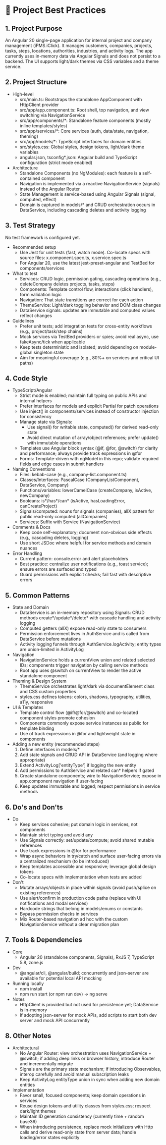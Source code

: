 # 📘 Project Best Practices

## 1. Project Purpose
An Angular 20 single-page application for internal project and company management (iPMS.iClick). It manages customers, companies, projects, tasks, steps, locations, authorities, industries, and activity logs. The app currently uses in-memory data via Angular Signals and does not persist to a backend. The UI supports light/dark themes via CSS variables and a theme service.

## 2. Project Structure
- High-level
  - src/main.ts: Bootstraps the standalone AppComponent with HttpClient provider
  - src/app/app.component.ts: Root shell, top navigation, and view switching via NavigationService
  - src/app/components/*: Standalone feature components (mostly inline templates/styles)
  - src/app/services/*: Core services (auth, data/state, navigation, theming)
  - src/app/models/*: TypeScript interfaces for domain entities
  - src/styles.css: Global styles, design tokens, light/dark theme variables
  - angular.json, tsconfig*.json: Angular build and TypeScript configuration (strict mode enabled)
- Architecture
  - Standalone Components (no NgModules): each feature is a self-contained component
  - Navigation is implemented via a reactive NavigationService (signals) instead of the Angular Router
  - State Management is service-based using Angular Signals (signal, computed, effect)
  - Domain is captured in models/* and CRUD orchestration occurs in DataService, including cascading deletes and activity logging

## 3. Test Strategy
No test framework is configured yet.
- Recommended setup
  - Use Jest for unit tests (fast, watch mode). Co-locate specs with source files: x.component.spec.ts, x.service.spec.ts
  - For Angular 20, use the latest jest-preset-angular and TestBed for components/services
- What to test
  - Services: CRUD logic, permission gating, cascading operations (e.g., deleteCompany deletes projects, tasks, steps)
  - Components: Template control flow, interactions (click handlers), form validation logic
  - Navigation: That state transitions are correct for each action
  - ThemeService: Light/dark toggling behavior and DOM class changes
  - DataService signals: updates are immutable and computed values reflect changes
- Guidelines
  - Prefer unit tests; add integration tests for cross-entity workflows (e.g., project/task/step chains)
  - Mock services via TestBed providers or spies; avoid real async, use fakeAsync/tick when applicable
  - Keep tests deterministic and isolated; avoid depending on module-global singleton state
  - Aim for meaningful coverage (e.g., 80%+ on services and critical UI paths)

## 4. Code Style
- TypeScript/Angular
  - Strict mode is enabled; maintain full typing on public APIs and internal helpers
  - Prefer interfaces for models and explicit Partial<T> for patch operations
  - Use inject() in components/services instead of constructor injection for consistency
  - Manage state via Signals:
    - Use signal() for writable state, computed() for derived read-only state
    - Avoid direct mutation of array/object references; prefer update() with immutable operations
  - Templates use Angular block syntax (@if, @for, @switch) for clarity and performance; always provide track expressions in @for
  - Forms: Template-driven with ngModel in this repo; validate required fields and edge cases in submit handlers
- Naming Conventions
  - Files: kebab-case (e.g., company-list.component.ts)
  - Classes/Interfaces: PascalCase (CompanyListComponent, DataService, Company)
  - Functions/variables: lowerCamelCase (createCompany, isActive, newCompany)
  - Booleans: is*/has*/can* (isActive, hasLoadingError, canCreateProject)
  - Signals/computed: nouns for signals (companies), allX pattern for public read-only computed (allCompanies)
  - Services: Suffix with Service (NavigationService)
- Comments & Docs
  - Keep code self-explanatory; document non-obvious side effects (e.g., cascading deletes, logging)
  - Use short JSDoc where helpful for service methods and domain nuances
- Error Handling
  - Current pattern: console.error and alert placeholders
  - Best practice: centralize user notifications (e.g., toast service); ensure errors are surfaced and typed
  - Guard permissions with explicit checks; fail fast with descriptive errors

## 5. Common Patterns
- State and Domain
  - DataService is an in-memory repository using Signals: CRUD methods create*/update*/delete* with cascade handling and activity logging
  - Computed getters (allX) expose read-only state to consumers
  - Permission enforcement lives in AuthService and is called from DataService before mutations
  - Activity logging funnels through AuthService.logActivity; entity types are union-limited in ActivityLog
- Navigation
  - NavigationService holds a currentView union and related selected IDs; components trigger navigation by calling service methods
  - Root app uses @switch on currentView to render the active standalone component
- Theming & Design System
  - ThemeService orchestrates light/dark via documentElement class and CSS custom properties
  - styles.css defines tokens: colors, shadows, typography, utilities, a11y, responsive
- UI & Templates
  - Template control flow (@if/@for/@switch) and co-located component styles promote cohesion
  - Components commonly expose service instances as public for template binding
  - Use of track expressions in @for and lightweight state in components
- Adding a new entity (recommended steps)
  1) Define interfaces in models/*
  2) Add state signals and CRUD API in DataService (and logging where appropriate)
  3) Extend ActivityLog['entityType'] if logging the new entity
  4) Add permissions to AuthService and related can* helpers if gated
  5) Create standalone components; wire to NavigationService; expose in app.component navigation if user-facing
  6) Keep updates immutable and logged; respect permissions in service methods

## 6. Do's and Don'ts
- Do
  - Keep services cohesive; put domain logic in services, not components
  - Maintain strict typing and avoid any
  - Use Signals correctly: set/update/compute; avoid shared mutable references
  - Use track expressions in @for for performance
  - Wrap async behaviors in try/catch and surface user-facing errors via a centralized mechanism (to be introduced)
  - Keep templates accessible and responsive; leverage global design tokens
  - Co-locate specs with implementation when tests are added
- Don't
  - Mutate arrays/objects in place within signals (avoid push/splice on existing references)
  - Use alert/confirm in production code paths (replace with UI notifications and modal services)
  - Hardcode strings that belong in models/enums or constants
  - Bypass permission checks in services
  - Mix Router-based navigation ad hoc with the custom NavigationService without a clear migration plan

## 7. Tools & Dependencies
- Core
  - Angular 20 (standalone components, Signals), RxJS 7, TypeScript 5.8, zone.js
- Dev
  - @angular/cli, @angular/build; concurrently and json-server are available for potential local API mocking
- Running locally
  - npm install
  - npm run start (or npm run dev) -> ng serve
- Notes
  - HttpClient is provided but not used for persistence yet; DataService is in-memory
  - If adopting json-server for mock APIs, add scripts to start both dev server and mock API concurrently

## 8. Other Notes
- Architectural
  - No Angular Router: view orchestration uses NavigationService + @switch; if adding deep links or browser history, introduce Router and incrementally migrate
  - Signals are the primary state mechanism; if introducing Observables, interop carefully and avoid manual subscription leaks
  - Keep ActivityLog entityType union in sync when adding new domain entities
- Implementation
  - Favor small, focused components; keep domain operations in services
  - Reuse design tokens and utility classes from styles.css; respect dark/light themes
  - Maintain ID generation consistency (currently time + random base36)
  - When introducing persistence, replace mock initializers with Http calls and derive read-only state from server data; handle loading/error states explicitly
